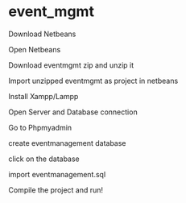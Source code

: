 # event_mgmt
Download Netbeans

Open Netbeans

Download eventmgmt zip and unzip it

Import unzipped eventmgmt as project in netbeans



Install Xampp/Lampp

Open Server and Database connection

Go to Phpmyadmin

create eventmanagement database

click on the database

import eventmanagement.sql



Compile the project and run!

